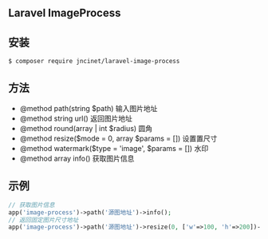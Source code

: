 ## Laravel ImageProcess

## 安装
```shell
$ composer require jncinet/laravel-image-process
```

## 方法

* @method path(string $path) 输入图片地址
* @method string url() 返回图片地址
* @method round(array | int $radius) 圆角
* @method resize($mode = 0, array $params = []) 设置置尺寸
* @method watermark($type = 'image', $params = []) 水印
* @method array info() 获取图片信息

## 示例
```php
// 获取图片信息
app('image-process')->path('源图地址')->info();
// 返回固定图片尺寸地址
app('image-process')->path('源图地址')->resize(0, ['w'=>100, 'h'=>200])->url();
```